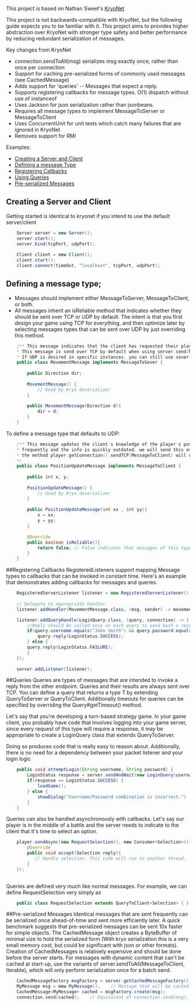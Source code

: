 This project is based on Nathan Sweet's [KryoNet](https://github.com/EsotericSoftware/kryonet)  

This project is not backwards-compatible with KryoNet, but the following guide expects you to be familiar with it. This project aims to provides higher abstraction over KryoNet with stronger type safety and better performance by reducing redundant serialization of messages.


Key changes from KryoNet
- connection.sendToAll(msg) serializes msg exactly once, rather than once per connection
- Support for caching pre-serialized forms of commonly used messages (see CachedMessage<T>)
- Adds support for 'queries' -- Messages that expect a reply.
- Supports registering callbacks for message types. O(1) dispatch without use of instanceof
- Uses Jackson for json serialization rather than jsonbeans.
- Requires all message types to implement MessageToServer or MessageToClient
- Uses ConcurrentUnit for unit tests which catch many failures that are ignored in KryoNet
- Removes support for RMI


Examples:

- [Creating a Server and Client](#creating-a-server-and-client)
- [Defining a message Type](#defining-a-message-type)
- [Registering Callbacks](#registering-callbacks)
- [Using Queries](#queries)
- [Pre-serialized Messages](#pre-serialized-messages)




## Creating a Server and Client
Getting started is identical to kryonet if you intend to use the default server/client
```java
	Server server = new Server();
	server.start();
	server.bind(tcpPort, udpPort);
	
	Client client = new Client();
	client.start();
	client.connect(timeOut, "localhost", tcpPort, udpPort);
```



## Defining a message type;
- Messages should implement either MessageToServer, MessageToClient, or both.
- All messages inherit an isReliable method that indicates whether they should be sent over TCP or UDP by default. The intent is that you first design your game using TCP for everything, and then optimize later by selecting messages types that can be sent over UDP by just overriding this method.

```java
	/** This message indicates that the client has requested their player to move once in a particular direction.
	* This message is send over TCP by default when using server.send(MessageToSever).
	* If UDP is desired in specific instances, you can still use sever.sendUDP(MessageToServer)*/
    public class MovementMessage implements MessageToSever {
    	
    	public Direction dir;
    	
    	MovementMessage() {
    		// Used by Kryo deserializer
    	}
    	
    	public MovementMessage(Direction d){
    		dir = d;
    	}
    }
```

To define a message type that defaults to UDP:

```java
	/** This message updates the client's knowledge of the player's position. Since this message is sent
	* frequently and the info is quickly outdated, we will send this over UDP by default.
	* the method player.getConnection().sendTCP(MessageToClient) will override this behavior though.
	*/
    public class PositionUpdateMessage implements MessageToClient {
    	
    	public int x, y;
    	
    	PositionUpdateMessage() {
    		// Used by Kryo deserializer
    	}
    	
    	public PositionUpdateMessage(int xx , int yy){
    		x = xx;
    		y = yy;
    	}
    	
    	@Override
    	public boolean isReliable(){
    		return false; // False indicates that messages of this type should be sent over UDP
    	}
    }
```


##Registering Callbacks
RegisteredListeners support mapping Message types to callbacks that can be invoked in constant time. 
Here's an example that demonstrates adding callbacks for messages and queries.
```java
	RegisteredServerListener listener = new RegisteredServerListener();
	
	// Delegate to appropriate handler
	listener.addHandler(MovementMessage.class, (msg, sender) -> movementHandler.handle(msg, sender)); 

	listener.addQueryHandle(LoginQuery.class, (query, connection) -> {
		//Reply should be called once on each query to send back a result
        if(query.username.equals("John Smith") && query.password.equals("1234")) {
        	query.reply(LoginStatus.SUCCESS);
        } else {
		query.reply(LoginStatus.FAILURE);            
        }
    });
    
    server.addListener(listener);
```



##Queries
Queries are types of messages that are intended to invoke a reply from the other endpoint. Queries and their results are always sent over TCP. You can define a query that returns a type T by extending QueryToServer<T> or QueryToClient<T>. Additionally timeouts for queries can be specified by overriding the Query#getTimeout() method.


Let's say that you're developing a turn-based strategy game.
In your game client, you probably have code that involves logging into your game server, since every request of this type will require a response, it may be appropriate to create a LoginQuery class that extends QueryToServer<T>.

Doing so produces code that is really easy to reason about. Additionally, there is no need for a dependency between your packet listener and your login logic
```java
    public void attemptLogin(String username, String password) {
	    LoginStatus response = server.sendAndWait(new LoginQuery(username, password)); // This call blocks until server responds.
	    if(response == LoginStatus.SUCCESS) {
	    	loadGame();
	    } else {
	    	showDialog("Username/Password combination is incorrect.")
	    }
    }
```


Queries can also be handled asynchronously with callbacks. Let's say our player is in the middle of a battle and the server needs to indicate to the client that it's time to select an option. 
```java
    player.sendAsync(new RequestSelection(), new Consumer<Selection>(){
    	@Override
    	public void accept(Selection reply){
    	   // Handle selection. This code will run in another thread. 
    	}
    }); 
    
```

Queries are defined very much like normal messages. For example, we can define RequestSelection very simply as
```java
	public class RequestSelection extends QueryToClient<Selection> { }
```


##Pre-serialized Messages
Identical messages that are sent frequently can be serialized once ahead-of-time and sent more efficiently later. A quick benchmark suggests that pre-serialized messages can be sent 10x faster for simple objects. The CachedMessage object creates a ByteBuffer of minimal size to hold the serialized form (With kryo serialization this is a very small memory cost, but could be significant with json or other formats). Creation of CachedMessages is relatively expensive and should be done before the server starts. For messages with dynamic content that can't be cached at start-up, use the variants of server.sendToAll(MessageToClient, Iterable<ClientConnection>), which will only perform serialization once for a batch send. 

```java
	CachedMessageFactory msgFactory = server.getCachedMessageFactory(); 
	MyMessage msg = new MyMessage(); 	// Message that will be cached.
	CachedMessage<MyMessage> cached = msgFactory.create(msg);
	connection.send(cached);  	// Equivalent of connection.send(msg), but faster.
```
